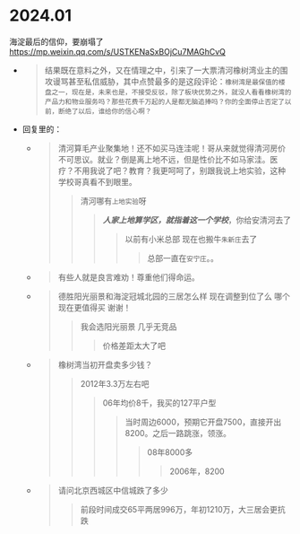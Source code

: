
# 2024.01

海淀最后的信仰，要崩塌了 https://mp.weixin.qq.com/s/USTKENaSxBOjCu7MAGhCvQ
- > 结果既在意料之外，又在情理之中，引来了一大票清河橡树湾业主的围攻谩骂甚至私信威胁，其中点赞最多的是这段评论：`橡树湾是最保值的楼盘之一，现在是，未来也是，不接受反驳，除了板块优势之外，就没人看看橡树湾的产品力和物业服务吗？那些花费千万起的人是都无脑追捧吗？你的全面停止否定了以前，断绝了以后，谁给你的信心啊？`
- 回复里的：
  * > 清河算毛产业聚集地！还不如买马连洼呢！哥从来就觉得清河房价不可思议。就业？倒是离上地不远，但是性价比不如马家洼。医疗？不用我说了吧？教育？我更呵呵了，别跟我说上地实验，这种学校哥真看不到眼里。
    >> 清河哪有`上地实验`呀
    >>> ***人家上地算学区，就指着这一个学校***，你给安清河去了
    >>>> 以前有小米总部 现在也搬牛`朱新庄`去了
    >>>>> 总部一直在`安宁庄`。。
  * > 有些人就是良言难劝！尊重他们得命运。
  * > 德胜阳光丽景和海淀冠城北园的三居怎么样 现在调整到位了么 哪个现在更值得买 谢谢！
    >> 我会选阳光丽景 几乎无竞品
    >>> 价格差距太大了吧
  * > 橡树湾当初开盘卖多少钱？
    >> 2012年3.3万左右吧
    >>> 06年均价8千，我买的127平户型
    >>>> 当时周边6000，预期它开盘7500，直接开出8200。之后一路跳涨，领涨。
    >>>>> 08年8000多
    >>>>>> 2006年，8200
  * > 请问北京西城区中信城跌了多少
    >> 前段时间成交65平两居996万，年初1210万，大三居会更抗跌
